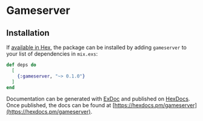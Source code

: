 # Gameserver

## Installation

If [available in Hex](https://hex.pm/docs/publish), the package can be installed
by adding `gameserver` to your list of dependencies in `mix.exs`:

```elixir
def deps do
  [
    {:gameserver, "~> 0.1.0"}
  ]
end
```

Documentation can be generated with [ExDoc](https://github.com/elixir-lang/ex_doc)
and published on [HexDocs](https://hexdocs.pm). Once published, the docs can
be found at [https://hexdocs.pm/gameserver](https://hexdocs.pm/gameserver).
